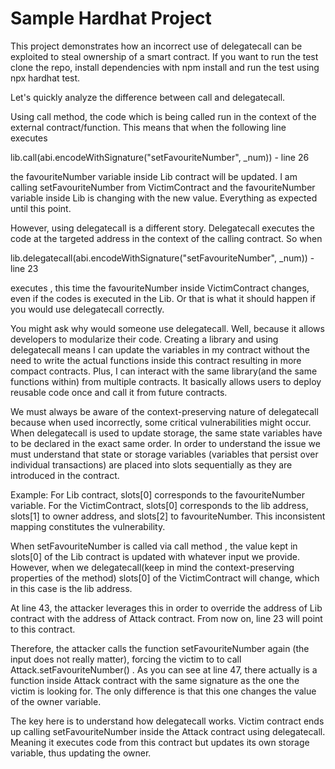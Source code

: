 # Sample Hardhat Project

This project demonstrates how an incorrect use of delegatecall can be exploited to steal ownership of a smart contract.
If you want to run the test clone the repo, install dependencies with npm install and run the test using npx hardhat test.

Let's quickly analyze the difference between call and delegatecall.

Using call method, the code which is being called run in the context of the external contract/function. This means that when the following line executes

lib.call(abi.encodeWithSignature("setFavouriteNumber", _num))  - line 26

the favouriteNumber variable inside Lib contract will be updated.  I am calling setFavouriteNumber from VictimContract and the favouriteNumber variable inside Lib is changing with the new value. Everything as expected until this point.

However, using delegatecall is a different story. Delegatecall executes the code at the targeted address in the context of the calling contract. So when 

lib.delegatecall(abi.encodeWithSignature("setFavouriteNumber", _num)) - line 23

 executes , this time the favouriteNumber inside VictimContract changes, even if the codes is executed in the Lib. Or that is what it should happen if you would use delegatecall correctly.

You might ask why would someone use delegatecall. Well, because it allows developers to modularize their code. Creating a library and using delegatecall  means I can update the variables in my contract without the need to write the actual functions inside this contract resulting in more compact contracts. Plus, I can interact with the same library(and the same functions within) from multiple contracts. It basically allows users to deploy reusable code once and call it from future contracts.

We must always be aware of the context-preserving nature of delegatecall because when used incorrectly, some critical vulnerabilities might occur. When delegatecall is used to update storage, the same state variables have to be declared in the exact same order. In order to understand the issue we must understand that state or storage variables (variables that persist over individual transactions) are placed into slots sequentially as they are introduced in the contract.

Example: For Lib contract, slots[0] corresponds to the favouriteNumber variable. For the VictimContract, slots[0] corresponds to the lib address, slots[1] to owner address, and slots[2] to favouriteNumber. This inconsistent mapping constitutes the vulnerability.

When setFavouriteNumber is called via call method , the value kept in slots[0] of the Lib contract is updated with whatever input we provide. However, when we delegatecall(keep in mind the context-preserving properties of the method)  slots[0] of the VictimContract will change, which in this case is the lib address.

At line 43, the attacker leverages this in order to override the address of Lib contract with the address of  Attack contract. From now on, line 23 will point to this contract. 

Therefore,  the attacker calls the function setFavouriteNumber again (the input does not really matter), forcing the victim to to call Attack.setFavouriteNumber() . As you can see at line 47, there actually is a function inside Attack contract with the same signature as the one the victim is looking for. The only difference is that this one changes the value of the owner variable.

The key here is to understand how delegatecall works. Victim contract ends up calling setFavouriteNumber inside the Attack contract using delegatecall. Meaning it executes code from this contract but updates its own storage variable, thus updating the owner.
